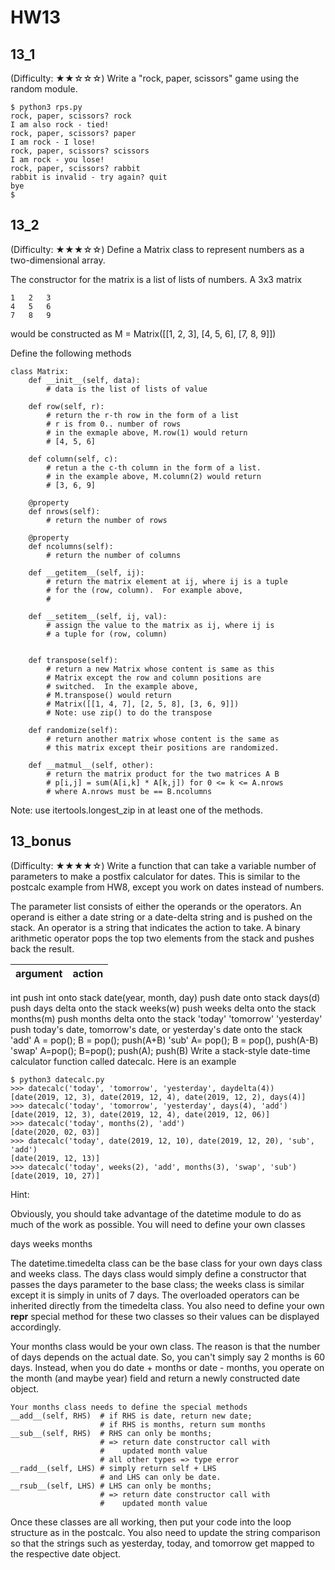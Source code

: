 # HW13

## 13_1
(Difficulty: ★★☆☆☆) Write a "rock, paper, scissors" game using the random module.

```
$ python3 rps.py
rock, paper, scissors? rock
I am also rock - tied!
rock, paper, scissors? paper
I am rock - I lose!
rock, paper, scissors? scissors
I am rock - you lose!
rock, paper, scissors? rabbit
rabbit is invalid - try again? quit
bye
$ 
```

## 13_2
(Difficulty: ★★★☆☆) Define a Matrix class to represent numbers as a two-dimensional array.

The constructor for the matrix is a list of lists of numbers.  A 3x3 matrix
```
1	2	3
4	5	6
7	8	9
```
would be constructed as
M = Matrix([[1, 2, 3], [4, 5, 6], [7, 8, 9]])

Define the following methods
```
class Matrix:
    def __init__(self, data):
        # data is the list of lists of value

    def row(self, r):
        # return the r-th row in the form of a list
        # r is from 0.. number of rows
        # in the exmaple above, M.row(1) would return
        # [4, 5, 6]

    def column(self, c):
        # retun a the c-th column in the form of a list.
        # in the example above, M.column(2) would return 
        # [3, 6, 9]

    @property
    def nrows(self):
        # return the number of rows

    @property
    def ncolumns(self):
        # return the number of columns

    def __getitem__(self, ij):
        # return the matrix element at ij, where ij is a tuple
        # for the (row, column).  For example above,
        # 

    def __setitem__(self, ij, val):
        # assign the value to the matrix as ij, where ij is 
        # a tuple for (row, column)


    def transpose(self):
        # return a new Matrix whose content is same as this 
        # Matrix except the row and column positions are 
        # switched.  In the example above, 
        # M.transpose() would return
        # Matrix([[1, 4, 7], [2, 5, 8], [3, 6, 9]])
        # Note: use zip() to do the transpose

    def randomize(self):
        # return another matrix whose content is the same as
        # this matrix except their positions are randomized.

    def __matmul__(self, other):
        # return the matrix product for the two matrices A B
        # p[i,j] = sum(A[i,k] * A[k,j]) for 0 <= k <= A.nrows
        # where A.nrows must be == B.ncolumns
```
Note: use itertools.longest_zip in at least one of the methods.

## 13_bonus

(Difficulty: ★★★★☆)  Write a function that can take a variable number of parameters to make a postfix calculator for dates.  This is similar to the postcalc example from HW8, except you work on dates instead of numbers.

The parameter list consists of either the operands or the operators.  An operand is either a date string or a date-delta string and is pushed on the stack.  An operator is a string that indicates the action to take.  A binary arithmetic operator pops the top two elements from the stack and pushes back the result. 

| argument       | action        |
| :-----------:  | :-----------: |
int	push int onto stack
date(year, month, day)	push date onto stack
days(d)	push days delta onto the stack
weeks(w)	push weeks delta onto the stack
months(m)	push months delta onto the stack
'today'
'tomorrow'
'yesterday'	push today's date, tomorrow's date, or yesterday's date onto the stack
'add'	A = pop(); B = pop(); push(A+B) 
'sub'	A= pop(); B = pop(), push(A-B)
'swap'	A=pop(); B=pop(); push(A); push(B)
Write a stack-style date-time calculator function called datecalc.  Here is an example

```
$ python3 datecalc.py
>>> datecalc('today', 'tomorrow', 'yesterday', daydelta(4))
[date(2019, 12, 3), date(2019, 12, 4), date(2019, 12, 2), days(4)]
>>> datecalc('today', 'tomorrow', 'yesterday', days(4), 'add')
[date(2019, 12, 3), date(2019, 12, 4), date(2019, 12, 06)]
>>> datecalc('today', months(2), 'add')
[date(2020, 02, 03)]
>>> datecalc('today', date(2019, 12, 10), date(2019, 12, 20), 'sub', 'add')
[date(2019, 12, 13)]
>>> datecalc('today', weeks(2), 'add', months(3), 'swap', 'sub')
[date(2019, 10, 27)]
```
Hint: 

Obviously, you should take advantage of the datetime module to do as much of the work as possible.  You will need to define your own classes

days
weeks
months

The datetime.timedelta class can be the base class for your own days class and weeks class.   The days class would simply define a constructor that passes the days parameter to the base class; the weeks class is similar except it is simply in units of 7 days.  The overloaded operators can be inherited directly from the timedelta class.  You also need to define your own __repr__ special method for these two classes so their values can be displayed accordingly.

Your months class would be your own class.  The reason is that the number of days depends on the actual date.  So, you can't simply say 2 months is 60 days. Instead, when you do date + months or date - months, you operate on the month (and maybe year) field and return a newly constructed date object.
```
Your months class needs to define the special methods 
__add__(self, RHS)  # if RHS is date, return new date; 
                    # if RHS is months, return sum months
__sub__(self, RHS)  # RHS can only be months; 
                    # => return date constructor call with
                    #    updated month value
                    # all other types => type error
__radd__(self, LHS) # simply return self + LHS
                    # and LHS can only be date.
__rsub__(self, LHS) # LHS can only be months; 
                    # => return date constructor call with
                    #    updated month value
```

Once these classes are all working, then put your code into the loop structure as in the postcalc.  You also need to update the string comparison so that the strings such as yesterday, today, and tomorrow get mapped to the respective date object.

